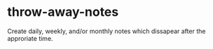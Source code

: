 # throw-away-notes
  Create daily, weekly, and/or monthly notes which dissapear after the approriate time. 
